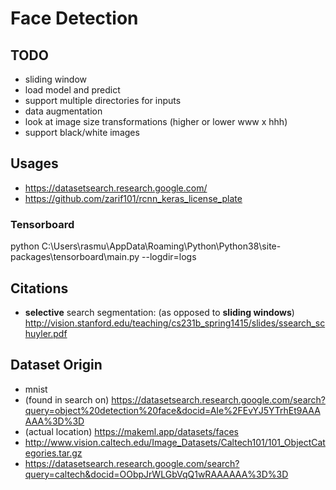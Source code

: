 # Face Detection

## TODO
* sliding window
* load model and predict
* support multiple directories for inputs
* data augmentation
* look at image size transformations (higher or lower www x hhh)
* support black/white images

## Usages
* https://datasetsearch.research.google.com/
* https://github.com/zarif101/rcnn_keras_license_plate

### Tensorboard
python C:\Users\rasmu\AppData\Roaming\Python\Python38\site-packages\tensorboard\main.py --logdir=logs

## Citations
* **selective** search segmentation: (as opposed to **sliding windows**)
http://vision.stanford.edu/teaching/cs231b_spring1415/slides/ssearch_schuyler.pdf

## Dataset Origin
* mnist
* (found in search on) https://datasetsearch.research.google.com/search?query=object%20detection%20face&docid=AIe%2FEvYJ5YTrhEt9AAAAAA%3D%3D
* (actual location) https://makeml.app/datasets/faces
* http://www.vision.caltech.edu/Image_Datasets/Caltech101/101_ObjectCategories.tar.gz
* https://datasetsearch.research.google.com/search?query=caltech&docid=OObpJrWLGbVqQ1wRAAAAAA%3D%3D